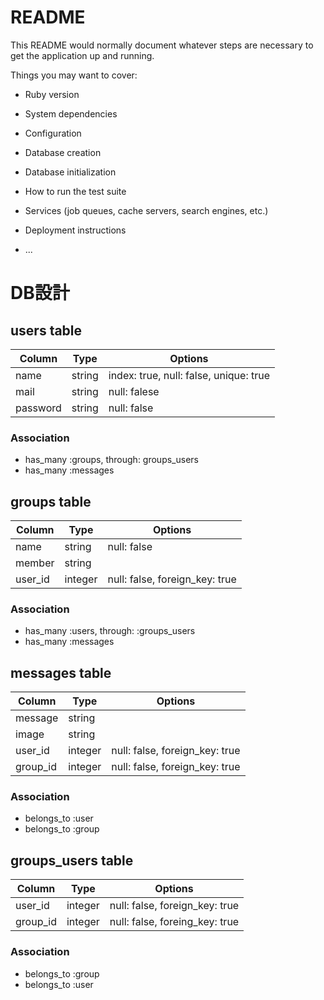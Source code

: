 # README

This README would normally document whatever steps are necessary to get the
application up and running.

Things you may want to cover:

* Ruby version

* System dependencies

* Configuration

* Database creation

* Database initialization

* How to run the test suite

* Services (job queues, cache servers, search engines, etc.)

* Deployment instructions

* ...

# DB設計
## users table
|Column|Type|Options|
|------|----|-------|
|name|string|index: true, null: false, unique: true|
|mail|string|null: falese|
|password|string|null: false|

### Association
- has_many :groups, through: groups_users
- has_many :messages

## groups table
|Column|Type|Options|
|------|----|-------|
|name|string|null: false|
|member|string||
|user_id|integer|null: false, foreign_key: true|

### Association
- has_many :users, through: :groups_users
- has_many :messages

## messages table
|Column|Type|Options|
|------|----|-------|
|message|string||
|image|string||
|user_id|integer|null: false, foreign_key: true|
|group_id|integer|null: false, foreign_key: true|

### Association
- belongs_to :user
- belongs_to :group

## groups_users table
|Column|Type|Options|
|------|----|-------|
|user_id|integer|null: false, foreign_key: true|
|group_id|integer|null: false, foreing_key: true|

### Association
- belongs_to :group
- belongs_to :user
